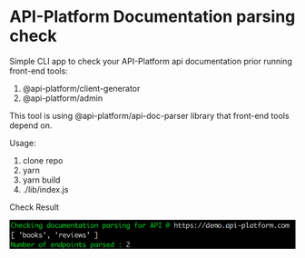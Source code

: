 # API-Platform Documentation parsing check

Simple CLI app to check your API-Platform api documentation prior running front-end tools:
1. @api-platform/client-generator
2. @api-platform/admin

This tool is using @api-platform/api-doc-parser library that front-end tools depend on.

Usage:
1. clone repo
2. yarn
3. yarn build
4. ./lib/index.js

Check Result

![paraing](screen.png)

